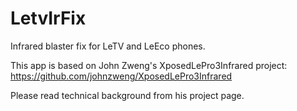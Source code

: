 # LetvIrFix
Infrared blaster fix for LeTV and LeEco phones.

This app is based on John Zweng's XposedLePro3Infrared project: https://github.com/johnzweng/XposedLePro3Infrared

Please read technical background from his project page.
